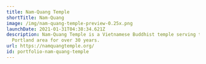 ```yaml
---
title: Nam-Quang Temple
shortTitle: Nam-Quang
image: /img/nam-quang-temple-preview-0.25x.png
launchDate: 2021-01-31T04:38:34.621Z
description: Nam-Quang Temple is a Vietnamese Buddhist temple serving the east
  Portland area for over 30 years.
url: https://namquangtemple.org/
id: portfolio-nam-quang-temple
---
```

